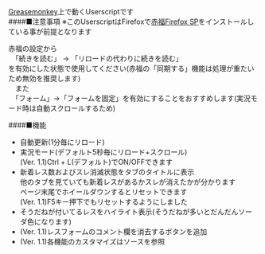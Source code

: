 [Greasemonkey](https://addons.mozilla.org/ja/firefox/addon/greasemonkey/)上で動くUserscriptです  
####■注意事項
※このUserscriptはFirefoxで[赤福Firefox SP](http://toshiakisp.github.io/akahuku-firefox-sp/)をインストールしている事が前提となります

赤福の設定から  
　「続きを読む」 → 「リロードの代わりに続きを読む」  
を有効にした状態で使用してください(赤福の「同期する」機能は処理が重たいため無効を推奨します)  
　また  
　「フォーム」→「フォームを固定」を有効にすることをおすすめします(実況モード時は自動スクロールするため)  

####■機能
* 自動更新(1分毎にリロード)
* 実況モード(デフォルト5秒毎にリロード+スクロール)  
 (Ver. 1.1)Ctrl + L(デフォルト)でON/OFFできます
* 新着レス数およびスレ消滅状態をタブのタイトルに表示  
 他のタブを見ていても新着レスがあるかスレが消えたかが分かります  
 ページ末尾でホイールダウンするとリセットできます  
 (Ver. 1.1)F5キー押下でもリセットするようにしました
* そうだねが付いてるレスをハイライト表示(そうだねが多いとだんだんソーダ色になります)
* (Ver. 1.1)レスフォームのコメント欄を消去するボタンを追加
* (Ver. 1.1)各機能のカスタマイズはソースを参照

